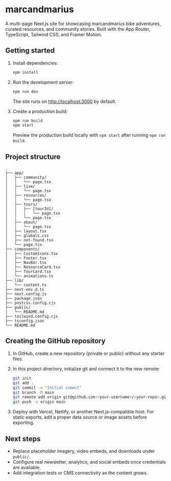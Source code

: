 # marcandmarius

A multi-page Next.js site for showcasing marcandmarius bike adventures, curated resources, and community stories. Built with the App Router, TypeScript, Tailwind CSS, and Framer Motion.

## Getting started

1. Install dependencies:

   ```bash
   npm install
   ```

2. Run the development server:

   ```bash
   npm run dev
   ```

   The site runs on [http://localhost:3000](http://localhost:3000) by default.

3. Create a production build:

   ```bash
   npm run build
   npm start
   ```

   Preview the production build locally with `npm start` after running `npm run build`.

## Project structure

```
.
├── app/
│   ├── community/
│   │   └── page.tsx
│   ├── live/
│   │   └── page.tsx
│   ├── resources/
│   │   └── page.tsx
│   ├── tours/
│   │   ├── [tourId]/
│   │   │   └── page.tsx
│   │   └── page.tsx
│   ├── about/
│   │   └── page.tsx
│   ├── layout.tsx
│   ├── globals.css
│   ├── not-found.tsx
│   └── page.tsx
├── components/
│   ├── CustomIcons.tsx
│   ├── Footer.tsx
│   ├── NavBar.tsx
│   ├── ResourceCard.tsx
│   ├── TourCard.tsx
│   └── animations.ts
├── lib/
│   └── content.ts
├── next-env.d.ts
├── next.config.js
├── package.json
├── postcss.config.cjs
├── public/
│   └── README.md
├── tailwind.config.cjs
├── tsconfig.json
└── README.md
```

## Creating the GitHub repository

1. In GitHub, create a new repository (private or public) without any starter files.
2. In this project directory, initialize git and connect it to the new remote:

   ```bash
   git init
   git add .
   git commit -m "Initial commit"
   git branch -M main
   git remote add origin git@github.com:<your-username>/<your-repo>.git
   git push -u origin main
   ```

3. Deploy with Vercel, Netlify, or another Next.js-compatible host. For static exports, add a proper data source or image assets before exporting.

## Next steps

- Replace placeholder imagery, video embeds, and downloads under `public/`.
- Configure real newsletter, analytics, and social embeds once credentials are available.
- Add integration tests or CMS connectivity as the content grows.
